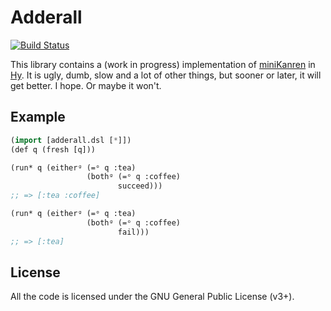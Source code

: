 Adderall
========

[![Build Status](https://travis-ci.org/algernon/adderall.png?branch=master)](https://travis-ci.org/algernon/adderall)

This library contains a (work in progress) implementation of
[miniKanren][mk] in [Hy][hylang]. It is ugly, dumb, slow and a lot of
other things, but sooner or later, it will get better. I hope. Or
maybe it won't.

 [mk]: http://minikanren.org/
 [hylang]: http://hylang.org/

Example
-------

```lisp
(import [adderall.dsl [*]])
(def q (fresh [q]))

(run* q (eitherᵍ (=ᵒ q :tea)
                 (bothᵍ (=ᵒ q :coffee)
                        succeed)))
;; => [:tea :coffee]

(run* q (eitherᵍ (=ᵒ q :tea)
                 (bothᵍ (=ᵒ q :coffee)
                        fail)))
;; => [:tea]
```

License
-------

All the code is licensed under the GNU General Public License (v3+).
